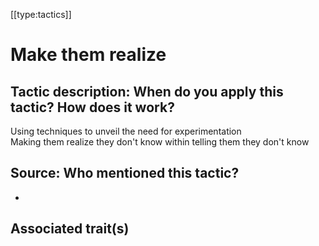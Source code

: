 [[type:tactics]]

# Make them realize

## Tactic description: When do you apply this tactic? How does it work?

Using techniques to unveil the need for experimentation  
Making them realize they don't know within telling them they don't know

## Source: Who mentioned this tactic?

-

## Associated trait(s)
  


## 
  


##
